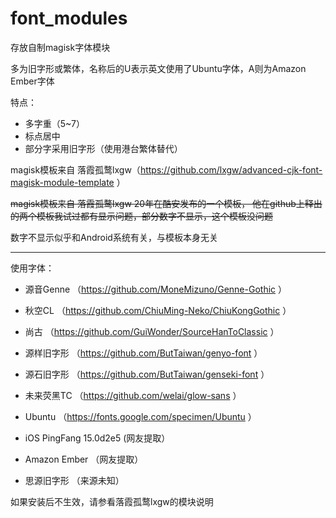 # font_modules
存放自制magisk字体模块

多为旧字形或繁体，名称后的U表示英文使用了Ubuntu字体，A则为Amazon Ember字体

特点：

+ 多字重（5~7）
+ 标点居中
+ 部分字采用旧字形（使用港台繁体替代）

magisk模板来自 落霞孤鹜lxgw（https://github.com/lxgw/advanced-cjk-font-magisk-module-template ）

~~magisk模板来自 落霞孤鹜lxgw 20年在酷安发布的一个模板，
他在github上释出的两个模板我试过都有显示问题，部分数字不显示，这个模板没问题~~

数字不显示似乎和Android系统有关，与模板本身无关
***

使用字体：

+ 源音Genne （https://github.com/MoneMizuno/Genne-Gothic ）

+ 秋空CL （https://github.com/ChiuMing-Neko/ChiuKongGothic ）

+ 尚古 （https://github.com/GuiWonder/SourceHanToClassic ）

+ 源样旧字形 （https://github.com/ButTaiwan/genyo-font ）

+ 源石旧字形 （https://github.com/ButTaiwan/genseki-font ）

+ 未来荧黑TC （https://github.com/welai/glow-sans ）

+ Ubuntu （https://fonts.google.com/specimen/Ubuntu ）

+ iOS PingFang 15.0d2e5 (网友提取）

+ Amazon Ember （网友提取）

+ 思源旧字形 （来源未知）

如果安装后不生效，请参看落霞孤鹜lxgw的模块说明
